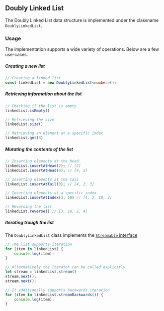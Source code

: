 ## Doubly Linked List
The Doubly Linked List data structure is implemented under the classname `DoublyLinkedList`.

### Usage
The implementation supports a wide variety of operations. Below are a few use-cases.

##### Creating a new list
```typescript
// Creating a linked list
const linkedList = new DoublyLinkedList<number>();
```

##### Retrieving information about the list
```typescript
// Checking if the list is empty
linkedList.isEmpty()

// Retrieving the size
linkedList.size()

// Retrieving an element at a specific index
linkedList.get(3)
```

##### Mutating the contents of the list
```typescript
// Inserting elements at the head
linkedList.insertAtHead(2); // [2]
linkedList.insertAtHead(4); // [4, 2]

// Inserting elements at the tail
linkedList.insertAtTail(3); // [4, 2, 3]

// Inserting elements at a specific index
linkedList.insertAtIndex(3, 10) // [4, 2, 10, 3]

// Reversing the list
linkedList.reverse() // [3, 10, 2, 4]
```

##### Iterating trough the list
The `DoublyLinkedList` class implements the [`Streamable` interface](../STREAMABLE.md)
```typescript
// The list supports iteration
for (item in linkedList) {
    console.log(item);
}

// Alternatively the iterator can be called explicitly
let stream = linkedList.stream()
stream.next();
stream.next();

// It additionally supports backwards iteration
for (item in linkedList.streamBackwards()) {
    console.log(item);
}
```


